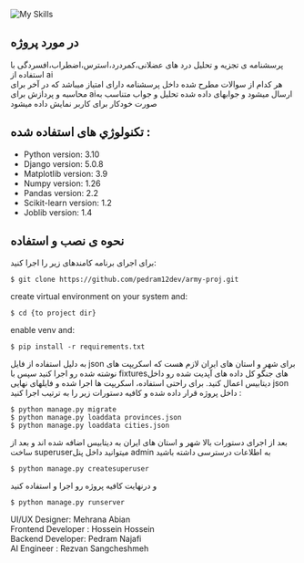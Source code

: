 ![My Skills](https://skillicons.dev/icons?i=py,django,ai,sklearn,git,sqlite,js,html,jquery,css)


## در مورد پروژه 
پرسشنامه ی تجزیه و تحلیل درد های عضلانی،کمردرد،استرس،اضطراب،افسردگی با استفاده از ai   <br />
هر کدام از سوالات مطرح شده داخل پرسشنامه دارای امتیاز میباشد که در آخر برای محاسبه و پردازش برای aiارسال میشود و جوابهای داده شده تحلیل و جواب متناسب به صورت خودکار برای کاربر نمایش داده میشود 
	
## تکنولوژي های استفاده شده : 

* Python version: 3.10
* Django version: 5.0.8
* Matplotlib version: 3.9
* Numpy version: 1.26
* Pandas version: 2.2
* Scikit-learn version: 1.2
* Joblib version: 1.4

	
## نحوه ی نصب و استفاده
برای اجرای برنامه کامندهای زیر را اجرا کنید:

```
$ git clone https://github.com/pedram12dev/army-proj.git
```
create virtual environment on your system and:
```
$ cd {to project dir}
```
enable venv and:
```
$ pip install -r requirements.txt 
```
به دلیل استفاده از فایل json برای شهر و استان های ایران لازم هست که اسکریپت های نوشته شده رو اجرا کنید سپس با fixturesهای جنگو کل داده های آپدیت شده رو داخل دیتابیس اعمال کنید.
برای راحتی استفاده، اسکریپت ها اجرا شده و فایلهای نهایی json داخل پروژه قرار داده شده و کافیه دستورات زیر را به ترتیب اجرا کنید : 
```
$ python manage.py migrate
$ python manage.py loaddata provinces.json
$ python manage.py loaddata cities.json
```
بعد از اجرای دستورات بالا شهر و استان های ایران به دیتابیس اضافه شده اند و بعد از ساخت superuserمیتوانید داخل پنل admin به اطلاعات درسترسی داشته باشید 
```
$ python manage.py createsuperuser
```
و درنهایت کافیه پروژه رو اجرا و استفاده کنید 
```
$ python manage.py runserver
```
UI/UX Designer: Mehrana Abian <br />
Frontend Developer : Hossein Hossein <br />
Backend Developer: Pedram Najafi <br />
AI Engineer : Rezvan Sangcheshmeh